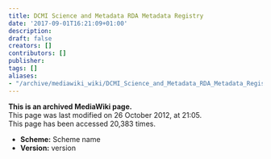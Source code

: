 ```yaml
---
title: DCMI Science and Metadata RDA Metadata Registry
date: '2017-09-01T16:21:09+01:00'
description: 
draft: false
creators: []
contributors: []
publisher: 
tags: []
aliases:
- "/archive/mediawiki_wiki/DCMI_Science_and_Metadata_RDA_Metadata_Registry.html"
---
```


 **This is an archived MediaWiki page.**  
This page was last modified on 26 October 2012, at 21:05.  
This page has been accessed 20,383 times.

- **Scheme:** Scheme name
- **Version:** version

